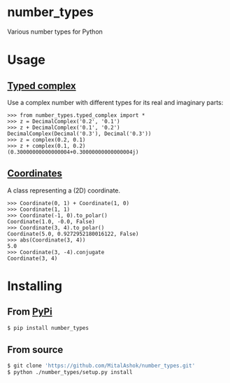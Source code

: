 # number_types
Various number types for Python

# Usage

## [Typed complex](https://github.com/MitalAshok/number_types/blob/master/number_types/typed_complex.py)

Use a complex number with different types for its real and imaginary parts:

```python3
>>> from number_types.typed_complex import *
>>> z = DecimalComplex('0.2', '0.1')
>>> z + DecimalComplex('0.1', '0.2')
DecimalComplex(Decimal('0.3'), Decimal('0.3'))
>>> z = complex(0.2, 0.1)
>>> z + complex(0.1, 0.2)
(0.30000000000000004+0.30000000000000004j)
```

## [Coordinates](https://github.com/MitalAshok/number_types/blob/master/number_types/coordinates.py)

A class representing a (2D) coordinate.

```python3
>>> Coordinate(0, 1) + Coordinate(1, 0)
>>> Coordinate(1, 1)
>>> Coordinate(-1, 0).to_polar()
Coordinate(1.0, -0.0, False)
>>> Coordinate(3, 4).to_polar()
Coordinate(5.0, 0.9272952180016122, False)
>>> abs(Coordinate(3, 4))
5.0
>>> Coordinate(3, -4).conjugate
Coordinate(3, 4)
```

# Installing

## From [PyPi](https://pypi.org/project/number_types/)

```bash
$ pip install number_types
```

## From source

```bash
$ git clone 'https://github.com/MitalAshok/number_types.git'
$ python ./number_types/setup.py install
```
